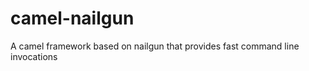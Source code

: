 camel-nailgun
=============

A camel framework based on nailgun that provides fast command line invocations 